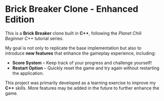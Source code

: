 # Brick Breaker Clone - Enhanced Edition

This is a **Brick Breaker** clone built in **C++**, following the *Planet Chili Beginner C++* tutorial series.

My goal is not only to replicate the base implementation but also to introduce **new features** that enhance the gameplay experience, including:

-  **Score System** – Keep track of your progress and challenge yourself!
-  **Restart Option** – Quickly reset the game and try again without restarting the application.

This project was primarily developed as a learning exercise to improve my **C++** skills. More features may be added in the future to further enhance the game.
